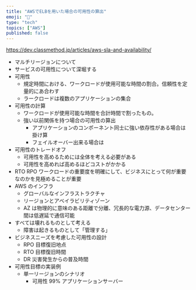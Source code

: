 ```yaml
---
title: "AWSでELBを用いた場合の可用性の算出"
emoji: "🍣"
type: "tech"
topics: ["AWS"]
published: false
---
```


https://dev.classmethod.jp/articles/aws-sla-and-availability/

- マルチリージョンについて
- サービスの可用性について深堀する
- 可用性
  - 規定時間における、ワークロードが使用可能な時間の割合。信頼性を定量的にあ合わす
  - ラークロードは複数のアプリケーションの集合
- 可用性の計算
  - ワークロードが使用可能な時間を合計時間で割ったもの。
  - 強い以前関係を持つ場合の可用性の算出
    - アプリケーションのコンポーネント同士に強い依存性がある場合は掛け算
    - フェイルオーバー出来る場合は
- 可用性のトレードオフ
  - 可用性を高めるためには全体を考える必要がある
  - 可用性を高めれば高めるほどコストがかかる
- RTO RPO ワークロードの重要度を明確にして、ビジネスにとって何が重要なのかを見極めることが重要
- AWS のインフラ
  - グローバルなインフラストラクチャ
  - リージョンとアベイラビリティゾーン
  - AZ は物理的に意味のある距離で分離、冗長的な電力源、データセンター間は低遅延で通信可能
- すべては壊れるものとして考える
  - 障害は起きるものとして「管理する」
- ビジネスニーズを考慮した可用性の設計
  - RPO 目標復旧地点
  - RTO 目標復旧時間
  - DR 災害発生からの普及時間
- 可用性目標の実装例
  - 単一リージョンのシナリオ
    - 可用性 99% アプリケーションサーバー

